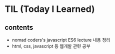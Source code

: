 # TIL (Today I Learned)

## contents
- nomad coders's javascript ES6 lecture 내용 정리
- html, css, javascript 등 웹개발 관련 공부

